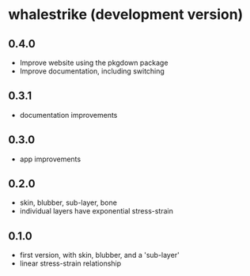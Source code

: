 # whalestrike (development version)

## 0.4.0

* Improve website using the pkgdown package
* Improve documentation, including switching

## 0.3.1

* documentation improvements

## 0.3.0

* app improvements

## 0.2.0

* skin, blubber, sub-layer, bone
* individual layers have exponential stress-strain

## 0.1.0

* first version, with skin, blubber, and a 'sub-layer'
* linear stress-strain relationship


